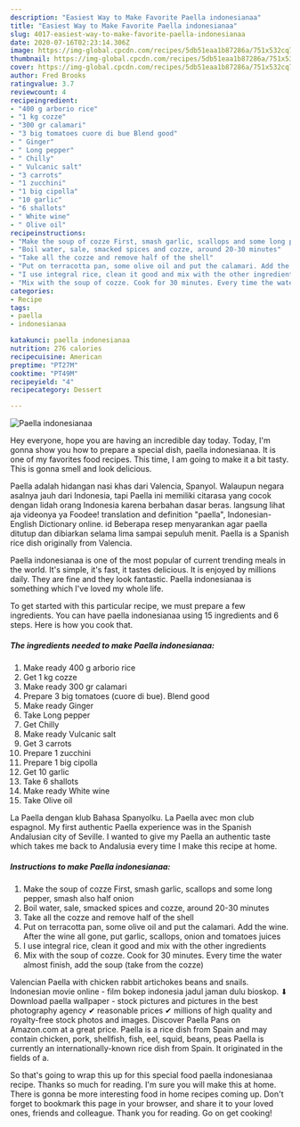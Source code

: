 ```yaml
---
description: "Easiest Way to Make Favorite Paella indonesianaa"
title: "Easiest Way to Make Favorite Paella indonesianaa"
slug: 4017-easiest-way-to-make-favorite-paella-indonesianaa
date: 2020-07-16T02:23:14.306Z
image: https://img-global.cpcdn.com/recipes/5db51eaa1b87286a/751x532cq70/paella-indonesianaa-recipe-main-photo.jpg
thumbnail: https://img-global.cpcdn.com/recipes/5db51eaa1b87286a/751x532cq70/paella-indonesianaa-recipe-main-photo.jpg
cover: https://img-global.cpcdn.com/recipes/5db51eaa1b87286a/751x532cq70/paella-indonesianaa-recipe-main-photo.jpg
author: Fred Brooks
ratingvalue: 3.7
reviewcount: 4
recipeingredient:
- "400 g arborio rice"
- "1 kg cozze"
- "300 gr calamari"
- "3 big tomatoes cuore di bue Blend good"
- " Ginger"
- " Long pepper"
- " Chilly"
- " Vulcanic salt"
- "3 carrots"
- "1 zucchini"
- "1 big cipolla"
- "10 garlic"
- "6 shallots"
- " White wine"
- " Olive oil"
recipeinstructions:
- "Make the soup of cozze First, smash garlic, scallops and some long pepper, smash also half onion"
- "Boil water, sale, smacked spices and cozze, around 20-30 minutes"
- "Take all the cozze and remove half of the shell"
- "Put on terracotta pan, some olive oil and put the calamari. Add the wine. After the wine all gone, put garlic, scallops, onion and tomatoes juices"
- "I use integral rice, clean it good and mix with the other ingredients"
- "Mix with the soup of cozze. Cook for 30 minutes. Every time the water almost finish, add the soup (take from the cozze)"
categories:
- Recipe
tags:
- paella
- indonesianaa

katakunci: paella indonesianaa 
nutrition: 276 calories
recipecuisine: American
preptime: "PT27M"
cooktime: "PT49M"
recipeyield: "4"
recipecategory: Dessert

---
```



![Paella indonesianaa](https://img-global.cpcdn.com/recipes/5db51eaa1b87286a/751x532cq70/paella-indonesianaa-recipe-main-photo.jpg)

Hey everyone, hope you are having an incredible day today. Today, I'm gonna show you how to prepare a special dish, paella indonesianaa. It is one of my favorites food recipes. This time, I am going to make it a bit tasty. This is gonna smell and look delicious.

Paella adalah hidangan nasi khas dari Valencia, Spanyol. Walaupun negara asalnya jauh dari Indonesia, tapi Paella ini memiliki citarasa yang cocok dengan lidah orang Indonesia karena berbahan dasar beras. langsung lihat aja videonya ya Foodee! translation and definition &#34;paella&#34;, Indonesian-English Dictionary online. id Beberapa resep menyarankan agar paella ditutup dan dibiarkan selama lima sampai sepuluh menit. Paella is a Spanish rice dish originally from Valencia.

Paella indonesianaa is one of the most popular of current trending meals in the world. It's simple, it's fast, it tastes delicious. It is enjoyed by millions daily. They are fine and they look fantastic. Paella indonesianaa is something which I've loved my whole life.


To get started with this particular recipe, we must prepare a few ingredients. You can have paella indonesianaa using 15 ingredients and 6 steps. Here is how you cook that.

<!--inarticleads1-->

##### The ingredients needed to make Paella indonesianaa:

1. Make ready 400 g arborio rice
1. Get 1 kg cozze
1. Make ready 300 gr calamari
1. Prepare 3 big tomatoes (cuore di bue). Blend good
1. Make ready  Ginger
1. Take  Long pepper
1. Get  Chilly
1. Make ready  Vulcanic salt
1. Get 3 carrots
1. Prepare 1 zucchini
1. Prepare 1 big cipolla
1. Get 10 garlic
1. Take 6 shallots
1. Make ready  White wine
1. Take  Olive oil


La Paella dengan klub Bahasa Spanyolku. La Paella avec mon club espagnol. My first authentic Paella experience was in the Spanish Andalusian city of Seville. I wanted to give my Paella an authentic taste which takes me back to Andalusia every time I make this recipe at home. 

<!--inarticleads2-->

##### Instructions to make Paella indonesianaa:

1. Make the soup of cozze First, smash garlic, scallops and some long pepper, smash also half onion
1. Boil water, sale, smacked spices and cozze, around 20-30 minutes
1. Take all the cozze and remove half of the shell
1. Put on terracotta pan, some olive oil and put the calamari. Add the wine. After the wine all gone, put garlic, scallops, onion and tomatoes juices
1. I use integral rice, clean it good and mix with the other ingredients
1. Mix with the soup of cozze. Cook for 30 minutes. Every time the water almost finish, add the soup (take from the cozze)


Valencian Paella with chicken rabbit artichokes beans and snails. Indonesian movie online - film bokep indonesia jadul jaman dulu bioskop. ⬇ Download paella wallpaper - stock pictures and pictures in the best photography agency ✔ reasonable prices ✔ millions of high quality and royalty-free stock photos and images. Discover Paella Pans on Amazon.com at a great price. Paella is a rice dish from Spain and may contain chicken, pork, shellfish, fish, eel, squid, beans, peas Paella is currently an internationally-known rice dish from Spain. It originated in the fields of a. 

So that's going to wrap this up for this special food paella indonesianaa recipe. Thanks so much for reading. I'm sure you will make this at home. There is gonna be more interesting food in home recipes coming up. Don't forget to bookmark this page in your browser, and share it to your loved ones, friends and colleague. Thank you for reading. Go on get cooking!
